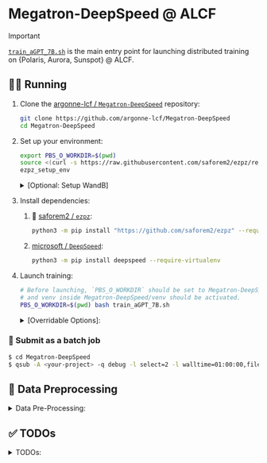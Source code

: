 # Megatron-DeepSpeed @ ALCF

> [!IMPORTANT]
> [`train_aGPT_7B.sh`](https://github.com/argonne-lcf/Megatron-DeepSpeed/blob/main/train_aGPT_7B.sh) is the main entry point for launching
> distributed training on {Polaris, Aurora, Sunspot} @ ALCF.

## 🏃‍♂️ Running

1. Clone the [argonne-lcf / `Megatron-DeepSpeed`](https://github.com/argonne-lcf/Megatron-DeepSpeed) repository:

    ```bash
    git clone https://github.com/argonne-lcf/Megatron-DeepSpeed
    cd Megatron-DeepSpeed
    ```

1. Set up your environment:

    ```bash
    export PBS_O_WORKDIR=$(pwd)
    source <(curl -s https://raw.githubusercontent.com/saforem2/ezpz/refs/heads/main/src/ezpz/bin/utils.sh)
    ezpz_setup_env
    ```

    <details closed><summary>[Optional: Setup WandB]</summary>

    To enable [Weights & Biases](https://wandb.ai/) (WandB) logging,
    we need to install and login:

    ```bash
    python3 -m pip install wandb --upgrade
    wandb login
    ```

    > **NOTE**: WandB can be disabled by setting `export WANDB_DISABLED=1`

    See [`wandb`: Quickstart](https://docs.wandb.ai/quickstart) for
    additional information

   </details>


1. Install dependencies:

    1. 🍋 [saforem2 / `ezpz`](https://github.com/saforem2/ezpz):

       ```bash
       python3 -m pip install "https://github.com/saforem2/ezpz" --require-virtualenv
       ```

    1. [microsoft / `DeepSpeed`](https://github.com/microsoft/DeepSpeed):

       ```bash
       python3 -m pip install deepspeed --require-virtualenv
       ```

1. Launch training:

    ```bash
    # Before launching, `PBS_O_WORKDIR` should be set to Megatron-DeepSpeed's PATH
    # and venv inside Megatron-DeepSpeed/venv should be activated.
    PBS_O_WORKDIR=$(pwd) bash train_aGPT_7B.sh
    ```

    <details closed><summary>[Overridable Options]:</summary>

    This is a simple subset of the overridable options.

    The full list (as well as their default values) can be found in [ALCF / `helpers.sh`](https://github.com/argonne-lcf/Megatron-DeepSpeed/blob/main/ALCF/helpers.sh)

    - `DTYPE`: Data type
    - `DATA_FILE_LIST`: Data file list
    - `FFN_HIDDEN_SIZE`: Feedforward Neural Network projection size
    - `GRAD_ACC_STEPS`: Gradient accumulation steps
    - `HEADS`: Number of attention heads
    - `HIDDEN`: Hidden size
    - `MICRO_BATCH`: Micro batch size
    - `NO_FLASH_ATTN`: No Flash Attention
    - `NLAYERS`: Number of layers
    - `NUM_KV_HEAD`: Number of key-value heads
    - `OPT`: Optimizer
        - `adam`
        - `adam8bit`
        - `adamw`
        - `adamwschedulefree`
        - `apex.adam`
        - `apex.sgd`
        - `ds.fusedlamb`
        - `ds.onebitlamb`
        - `galoreadamw`
        - `galoreadamw8bit`
        - `galoreadamw8bitperlayer`
        - `ipex.fusedlamb`
        - `ipex.lamb`
        - `shampoo`
        - `sgd`
        - `sgdschedulefree`
        - `sophiag`
    - `PP`: Pipeline parallelism degree
    - `SEQ`: Sequence length
    - `SP`: Sequence parallelism (Ulysses) degree
    - `TP`: Tensor parallelism degree
    - `TRAIN_TOKENS`: Number of training tokens
    - `TRAIN_ITERS`: Number of training iterations
    - `USE_ACTIVATION_CHECKPOINTING`: Use activation checkpointing
    - `WEIGHT_DECAY`: Weight decay
    - `ZERO_STAGE`: Zero stage
  
   </details>


### 🚀 Submit as a batch job

```bash
$ cd Megatron-DeepSpeed
$ qsub -A <your-project> -q debug -l select=2 -l walltime=01:00:00,filesystems=eagle:home train_aGPT_7B.sh
```


## 📝 Data Preprocessing 

<details closed><summary>Data Pre-Processing:</summary>

AuroraGPT is trained on the Dolma dataset (initially v0), now in the process of moving to v6. For more details on the dataset, refer to https://huggingface.co/datasets/allenai/dolma. The dolma dataset downloaded is already preprocessing to remove the duplicates (dedup) and filtering the data (mixing). For more details refer to https://github.com/allenai/dolma/tree/main/docs and https://github.com/vksastry/dolma_alcf/blob/main/ALCF/Readme.md. 

The data preprocessing of Dolma dataset before training consists of tokenization of the data using a specific tokenizer (LlamaTokenizer is what we are currently using), Use the below script to tokenize the entire dataset. Example shown for Polaris. 

``` bash
cd /eagle/datasets/dolma/utils
./tokenization.sh
``` 

</details>

## ✅ TODOs

<details closed>
<summary>TODOs:</summary>

- [ ] Ensure / double check that optimizer settings from `ds_config.json` aren't being overwritten by some defaults in `megatron/arguments.py`
    - [ ] specifically, `momentum, beta{1, 2}, etc`

<details closed><summary><b>✅ <code>Completed</code></b></summary>

- Continue runs on Polaris @
    - [x] 48 Nodes
    - [x] 32 Nodes
    - [x] 16 Nodes
    - [x] 8 Nodes
    - [x] 4 Nodes

- [x] Then, try re-creating ( / fixing) conda with `cuda==12.1`
    - 😔, failed.

- ~~‼️  Unable to save checkpoints with `torch==2.1` + `cuda==11.8`~~:
    - Fixed in [a57a21f](https://github.com/argonne-lcf/Megatron-DeepSpeed/commit/a57a21f6b2a8abf847f5ef599e1b1edcb5a5e1b5)

    <details closed><summary><code>🐛 Bug</code></summary>

    - Training progresses OK:

        ```bash
        [2024-03-07 15:27:02,646] [INFO] [timer.py:260:stop] epoch=0/micro_step=199/global_step=199, RunningAvgSamplesPerSec=58.730622229657506, CurrSamplesPerSec=61.35304005128382, MemAllocated=6.01GB, MaxMemAllocated=19.52GB
        iteration      199/  317892 | consumed samples:       152832 | consumed tokens:    625999872 | elapsed time per iteration (ms): 14287.5 | learning rate: 2.407E-04 | global batch size:   768 | lm loss: 5.905366E+00 | loss scale: 8192.0 | actual seqlen:  4096 | number of skipped iterations:   0 | number of nan iterations:   0 | samples per second: 53.753 | tokens per gpu per second (tgs): 1146.733 | TFLOPs: 69.85 |
        [2024-03-07 15:27:15,063] [INFO] [logging.py:96:log_dist] [Rank 0] step=200, skipped=4, lr=[0.000240653265864008, 0.000240653265864008], mom=[(0.9, 0.999), (0.9, 0.999)]
        [2024-03-07 15:27:17,188] [INFO] [timer.py:260:stop] epoch=0/micro_step=200/global_step=200, RunningAvgSamplesPerSec=58.730745476291396, CurrSamplesPerSec=58.75503515561452, MemAllocated=6.01GB, MaxMemAllocated=19.52GB
        iteration      200/  317892 | consumed samples:       153600 | consumed tokens:    629145600 | elapsed time per iteration (ms): 14541.4 | learning rate: 2.407E-04 | global batch size:   768 | lm loss: 5.897035E+00 | loss scale: 8192.0 | actual seqlen:  4096 | number of skipped iterations:   0 | number of nan iterations:   0 | samples per second: 52.815 | tokens per gpu per second (tgs): 1126.713 | TFLOPs: 68.63 |
        saving checkpoint at iteration     200 to checkpoints/ds_stage2_nl32_hs4096_mb8_seq4096_gb768_pp1_tp2_fp16
        # ...
        ```

    - Then crashes with:

      ```python
      Traceback (most recent call last):
      Traceback (most recent call last):
        File "/lus/eagle/projects/datascience/foremans/tmp/Megatron-DeepSpeed/pretrain_gpt_alcf.py", line 575, in <module>
          model = main()
        File "/lus/eagle/projects/datascience/foremans/tmp/Megatron-DeepSpeed/pretrain_gpt_alcf.py", line 554, in main
          model = pretrain(
        File "/lus/eagle/projects/datascience/foremans/tmp/Megatron-DeepSpeed/megatron/training.py", line 226, in pretrain
          iteration = train(forward_step_func,
        File "/lus/eagle/projects/datascience/foremans/tmp/Megatron-DeepSpeed/megatron/training.py", line 1290, in train
          save_checkpoint_and_time(iteration, model, optimizer,
        File "/lus/eagle/projects/datascience/foremans/tmp/Megatron-DeepSpeed/megatron/training.py", line 1151, in save_checkpoint_and_time
          save_checkpoint(iteration, model, optimizer, opt_param_scheduler)
        File "/lus/eagle/projects/datascience/foremans/tmp/Megatron-DeepSpeed/megatron/checkpointing.py", line 259, in save_checkpoint
          state_dict[UNIVERSAL_CHECKPOINT_INFO] = _universal_checkpoint_info(model)
        File "/lus/eagle/projects/datascience/foremans/tmp/Megatron-DeepSpeed/megatron/checkpointing.py", line 783, in _universal_checkpoint_info
          info.update(model[0].universal_checkpoint_info())
        File "/lus/eagle/projects/datascience/foremans/tmp/Megatron-DeepSpeed/megatron/model/gpt_model.py", line 203, in universal_checkpoint_info
          info[TP_REPLICATED_PARAMETER_PATTERNS] = self._get_tp_replicated_param_patterns()
        File "/lus/eagle/projects/datascience/foremans/miniconda3/envs/polaris/2024-03-06/lib/python3.10/site-packages/torch/nn/modules/module.py", line 1695, in __getattr__
          raise AttributeError(f"'{type(self).__name__}' object has no attribute '{name}'")
      AttributeError: 'GPTModel' object has no attribute '_get_tp_replicated_param_patterns'
      ```

      🤔
</details>

</details>

</details>

</details>

</details>
